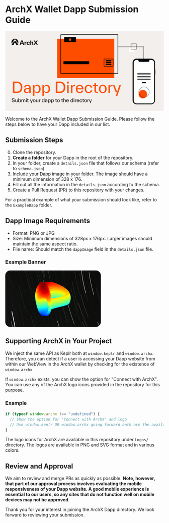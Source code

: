 # ArchX Wallet Dapp Submission Guide

![ArchX Wallet Banner](./Logos/repo_banner.png)

Welcome to the ArchX Wallet Dapp Submission Guide. Please follow the steps below to have your Dapp included in our list.

## Submission Steps

0. Clone the repository.
1. **Create a folder** for your Dapp in the root of the repository.
2. In your folder, create a `details.json` file that follows our schema (refer to `schema.json`).
3. Include your Dapp image in your folder. The image should have a minimum dimension of 328 x 176.
4. Fill out all the information in the `details.json` according to the schema.
5. Create a Pull Request (PR) to this repository with your changes.

For a practical example of what your submission should look like, refer to the `ExampleDapp` folder.

## Dapp Image Requirements

- Format: PNG or JPG
- Size: Minimum dimensions of 328px x 176px. Larger images should maintain the same aspect ratio.
- File name: Should match the `dappImage` field in the `details.json` file.

### Example Banner

![ArchX Wallet Banner](./ExampleDapp/banner_sample.png)

## Supporting ArchX in Your Project

We inject the same API as Keplr both at `window.keplr` and `window.archx`. Therefore, you can detect if a user is accessing your Dapp website from within our WebView in the ArchX wallet by checking for the existence of `window.archx`.

If `window.archx` exists, you can show the option for "Connect with ArchX". You can use any of the ArchX logo icons provided in the repository for this purpose.

### Example

```javascript
if (typeof window.archx !== "undefined") {
  // Show the option for "Connect with ArchX" and logo
  // Use window.keplr OR window.archx going forward both are the available.
}
```

The logo icons for ArchX are available in this repository under `Logos/` directory. The logos are available in PNG and SVG format and in various colors.

## Review and Approval

We aim to review and merge PRs as quickly as possible. **Note, however, that part of our approval process involves evaluating the mobile responsiveness of your Dapp website. A good mobile experience is essential to our users, so any sites that do not function well on mobile devices may not be approved.**

Thank you for your interest in joining the ArchX Dapp directory. We look forward to reviewing your submission.
